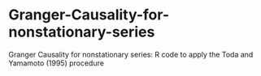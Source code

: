 # Granger-Causality-for-nonstationary-series
Granger Causality for nonstationary series: R code to apply the Toda and Yamamoto (1995) procedure

